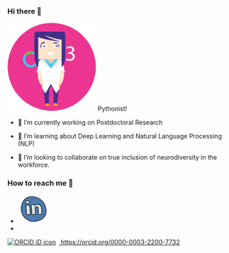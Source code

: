 ### Hi there 👋

<img src="https://github.com/jcombari/jcombari/blob/main/Avatar_JC.png" width="200" height="200" alt="A 200x200 image">
 Pythonist!

- 🔭 I’m currently working on Postdoctoral Research

- 🌱 I’m learning about Deep Learning and Natural Language Processing (NLP)

- 👯 I’m looking to collaborate on true inclusion of neurodiversity in the workforce.

<!--
**jcombari/jcombari** is a ✨ _special_ ✨ repository because its `README.md` (this file) appears on your GitHub profile.

Here are some ideas to get you started:

- 🔭 I’m currently working on ...
- 🌱 I’m currently learning ...
- 👯 I’m looking to collaborate on ...
- 🤔 I’m looking for help with ...
- 💬 Ask me about ...
- 📫 How to reach me: ...
- 😄 Pronouns: ...
- ⚡ Fun fact: ...
-->


### How to reach me 📱
* [<img src="https://github.com/jcombari/jcombari/blob/main/linkedin-circled.png"/>](https://www.linkedin.com/in/jennyfercombariza/)
* 
<div itemscope itemtype="https://schema.org/Person"><a itemprop="sameAs" content="https://orcid.org/0000-0003-2200-7732" href="https://orcid.org/0000-0003-2200-7732" target="orcid.widget" rel="me noopener noreferrer" style="vertical-align:top;"><img src="https://orcid.org/sites/default/files/images/orcid_16x16.png" style="width:1em;margin-right:.5em;" alt="ORCID iD icon"> https://orcid.org/0000-0003-2200-7732</a></div>
